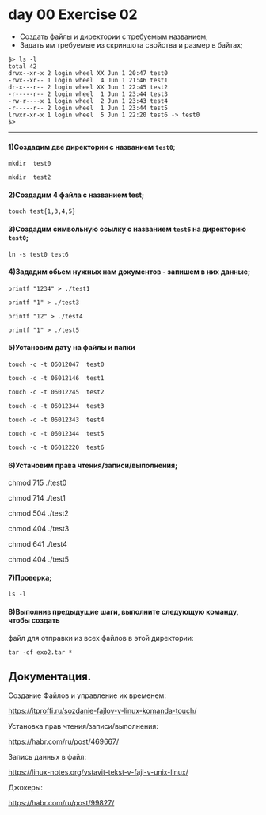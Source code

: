 # day 00 Exercise 02



- Создать файлы и директории с требуемым названием;
- Задать им требуемые из скриншота свойства и размер в байтах;

```
$> ls -l
total 42
drwx--xr-x 2 login wheel XX Jun 1 20:47 test0
-rwx--xr-- 1 login wheel  4 Jun 1 21:46 test1
dr-x---r-- 2 login wheel XX Jun 1 22:45 test2
-r-----r-- 2 login wheel  1 Jun 1 23:44 test3
-rw-r----x 1 login wheel  2 Jun 1 23:43 test4
-r-----r-- 2 login wheel  1 Jun 1 23:44 test5
lrwxr-xr-x 1 login wheel  5 Jun 1 22:20 test6 -> test0
$>
```

___



#### 1)Создадим две директории с названием `test0`;

	mkdir  test0

	mkdir  test2




#### 2)Создадим 4 файла с названием test;

	touch test{1,3,4,5}



#### 3)Создадим символьную ссылку с названием `test6` на директорию `test0`;

	ln -s test0 test6



#### 4)Зададим обьем нужных нам документов - запишем в них данные;
```
printf "1234" > ./test1

printf "1" > ./test3

printf "12" > ./test4

printf "1" > ./test5
```



#### 5)Установим дату на файлы и папки
```
touch -c -t 06012047  test0

touch -c -t 06012146  test1

touch -c -t 06012245  test2

touch -c -t 06012344  test3

touch -c -t 06012343  test4

touch -c -t 06012344  test5

touch -c -t 06012220  test6
```




#### 6)Установим права чтения/записи/выполнения; 

chmod 715 ./test0

chmod 714 ./test1

chmod 504 ./test2

chmod 404 ./test3

chmod 641 ./test4

chmod 404 ./test5



#### 7)Проверка;

	ls -l


#### 8)Выполнив предыдущие шаги, выполните следующую команду, чтобы создать
файл для отправки из всех файлов в этой директории: 

	tar -cf exo2.tar *




## Документация.



Создание Файлов и управление их временем:

https://itproffi.ru/sozdanie-fajlov-v-linux-komanda-touch/

Установка прав чтения/записи/выполнения:

https://habr.com/ru/post/469667/

Запись данных в файл:

https://linux-notes.org/vstavit-tekst-v-fajl-v-unix-linux/

Джокеры:

https://habr.com/ru/post/99827/



